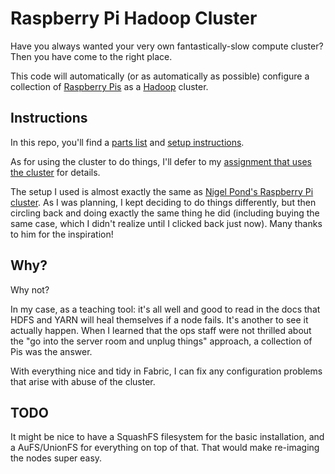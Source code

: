 # Raspberry Pi Hadoop Cluster

Have you always wanted your very own fantastically-slow compute cluster? Then you have come to the right place.

This code will automatically (or as automatically as possible) configure a collection of [Raspberry Pis](https://www.raspberrypi.org/) as a [Hadoop](https://hadoop.apache.org/) cluster.

## Instructions

In this repo, you'll find a [parts list](PARTS.md) and [setup instructions](SETUP.md).

As for using the cluster to do things, I'll defer to my [assignment that uses the cluster](https://courses.cs.sfu.ca/2015fa-cmpt-732-g1/pages/Assignment5A) for details.

The setup I used is almost exactly the same as [Nigel Pond's Raspberry Pi cluster](http://www.nigelpond.com/2015/06/27/how-to-build-a-7-node-raspberry-pi-cluster/). As I was planning, I kept deciding to do things differently, but then circling back and doing exactly the same thing he did (including buying the same case, which I didn't realize until I clicked back just now). Many thanks to him for the inspiration!


## Why?

Why not?

In my case, as a teaching tool: it's all well and good to read in the docs that HDFS and YARN will heal themselves if a node fails. It's another to see it actually happen. When I learned that the ops staff were not thrilled about the "go into the server room and unplug things" approach, a collection of Pis was the answer.

With everything nice and tidy in Fabric, I can fix any configuration problems that arise with abuse of the cluster.

## TODO

It might be nice to have a SquashFS filesystem for the basic installation, and a AuFS/UnionFS for everything on top of that. That would make re-imaging the nodes super easy.
